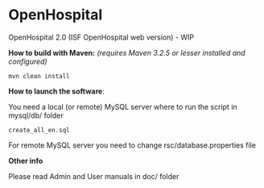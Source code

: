# OpenHospital
OpenHospital 2.0 (ISF OpenHospital web version) - WIP

**How to build with Maven:**
_(requires Maven 3.2.5 or lesser installed and configured)_

    mvn clean install
    
**How to launch the software**:

You need a local (or remote) MySQL server where to run the script in mysql/db/ folder

	create_all_en.sql
	
For remote MySQL server you need to change rsc/database.properties file

**Other info**

Please read Admin and User manuals in doc/ folder
